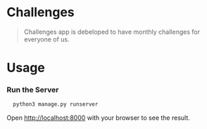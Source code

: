 # Challenges

> Challenges app is debeloped to have monthly challenges for everyone of us.

# Usage

### Run the Server

```bash
  python3 manage.py runserver
```

Open [http://localhost:8000](http://localhost:8000) with your browser to see the result.
